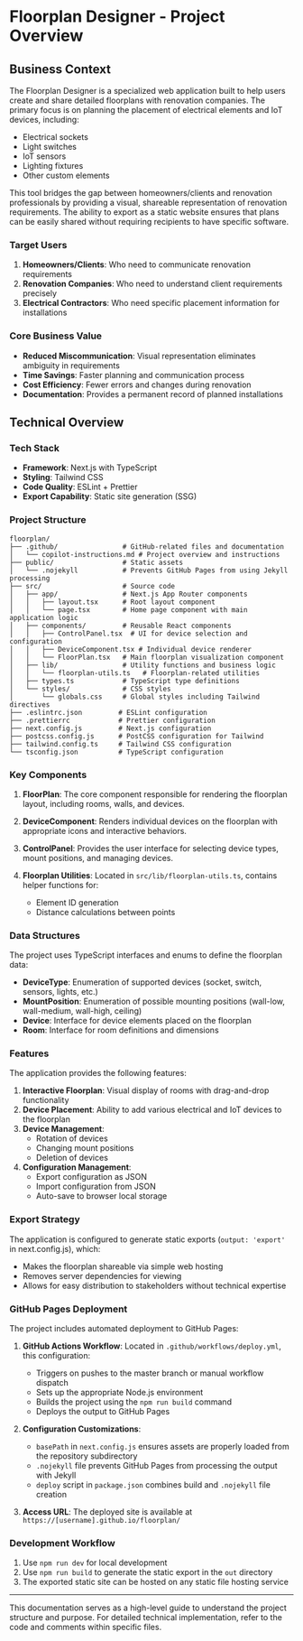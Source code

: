 # Floorplan Designer - Project Overview

## Business Context

The Floorplan Designer is a specialized web application built to help users create and share detailed floorplans with renovation companies. The primary focus is on planning the placement of electrical elements and IoT devices, including:

- Electrical sockets
- Light switches
- IoT sensors
- Lighting fixtures
- Other custom elements

This tool bridges the gap between homeowners/clients and renovation professionals by providing a visual, shareable representation of renovation requirements. The ability to export as a static website ensures that plans can be easily shared without requiring recipients to have specific software.

### Target Users

1. **Homeowners/Clients**: Who need to communicate renovation requirements
2. **Renovation Companies**: Who need to understand client requirements precisely
3. **Electrical Contractors**: Who need specific placement information for installations

### Core Business Value

- **Reduced Miscommunication**: Visual representation eliminates ambiguity in requirements
- **Time Savings**: Faster planning and communication process
- **Cost Efficiency**: Fewer errors and changes during renovation
- **Documentation**: Provides a permanent record of planned installations

## Technical Overview

### Tech Stack

- **Framework**: Next.js with TypeScript
- **Styling**: Tailwind CSS
- **Code Quality**: ESLint + Prettier
- **Export Capability**: Static site generation (SSG)

### Project Structure

```
floorplan/
├── .github/                # GitHub-related files and documentation
│   └── copilot-instructions.md # Project overview and instructions
├── public/                 # Static assets
│   └── .nojekyll           # Prevents GitHub Pages from using Jekyll processing
├── src/                    # Source code
│   ├── app/                # Next.js App Router components
│   │   ├── layout.tsx      # Root layout component
│   │   └── page.tsx        # Home page component with main application logic
│   ├── components/         # Reusable React components
│   │   ├── ControlPanel.tsx  # UI for device selection and configuration
│   │   ├── DeviceComponent.tsx # Individual device renderer
│   │   └── FloorPlan.tsx   # Main floorplan visualization component
│   ├── lib/                # Utility functions and business logic
│   │   └── floorplan-utils.ts   # Floorplan-related utilities
│   ├── types.ts            # TypeScript type definitions
│   └── styles/             # CSS styles
│       └── globals.css     # Global styles including Tailwind directives
├── .eslintrc.json         # ESLint configuration
├── .prettierrc            # Prettier configuration
├── next.config.js         # Next.js configuration
├── postcss.config.js      # PostCSS configuration for Tailwind
├── tailwind.config.ts     # Tailwind CSS configuration
└── tsconfig.json          # TypeScript configuration
```

### Key Components

1. **FloorPlan**: The core component responsible for rendering the floorplan layout, including rooms, walls, and devices.

2. **DeviceComponent**: Renders individual devices on the floorplan with appropriate icons and interactive behaviors.

3. **ControlPanel**: Provides the user interface for selecting device types, mount positions, and managing devices.

4. **Floorplan Utilities**: Located in `src/lib/floorplan-utils.ts`, contains helper functions for:
   - Element ID generation
   - Distance calculations between points

### Data Structures

The project uses TypeScript interfaces and enums to define the floorplan data:

- **DeviceType**: Enumeration of supported devices (socket, switch, sensors, lights, etc.)
- **MountPosition**: Enumeration of possible mounting positions (wall-low, wall-medium, wall-high, ceiling)
- **Device**: Interface for device elements placed on the floorplan
- **Room**: Interface for room definitions and dimensions

### Features

The application provides the following features:

1. **Interactive Floorplan**: Visual display of rooms with drag-and-drop functionality
2. **Device Placement**: Ability to add various electrical and IoT devices to the floorplan
3. **Device Management**:
   - Rotation of devices
   - Changing mount positions
   - Deletion of devices
4. **Configuration Management**:
   - Export configuration as JSON
   - Import configuration from JSON
   - Auto-save to browser local storage

### Export Strategy

The application is configured to generate static exports (`output: 'export'` in next.config.js), which:

- Makes the floorplan shareable via simple web hosting
- Removes server dependencies for viewing
- Allows for easy distribution to stakeholders without technical expertise

### GitHub Pages Deployment

The project includes automated deployment to GitHub Pages:

1. **GitHub Actions Workflow**: Located in `.github/workflows/deploy.yml`, this configuration:

   - Triggers on pushes to the master branch or manual workflow dispatch
   - Sets up the appropriate Node.js environment
   - Builds the project using the `npm run build` command
   - Deploys the output to GitHub Pages

2. **Configuration Customizations**:

   - `basePath` in `next.config.js` ensures assets are properly loaded from the repository subdirectory
   - `.nojekyll` file prevents GitHub Pages from processing the output with Jekyll
   - `deploy` script in `package.json` combines build and `.nojekyll` file creation

3. **Access URL**: The deployed site is available at `https://[username].github.io/floorplan/`

### Development Workflow

1. Use `npm run dev` for local development
2. Use `npm run build` to generate the static export in the `out` directory
3. The exported static site can be hosted on any static file hosting service

---

This documentation serves as a high-level guide to understand the project structure and purpose. For detailed technical implementation, refer to the code and comments within specific files.
